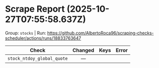 # Scrape Report (2025-10-27T07:55:58.637Z)

Group: `stocks`  |  Run: https://github.com/AlbertoRoca96/scraping-checks-scheduler/actions/runs/18833763647

| Check | Changed | Keys | Error |
|---|:---:|:--|:--|
| `stock_ntdoy_global_quote` | — |  |  |
